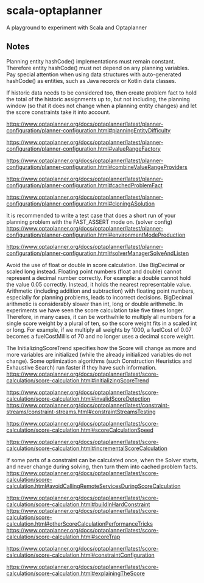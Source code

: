 # scala-optaplanner
A playground to experiment with Scala and Optaplanner

## Notes

Planning entity hashCode() implementations must remain constant. Therefore entity hashCode() must not depend on any 
planning variables. Pay special attention when using data structures with auto-generated hashCode() as entities, such 
as Java records or Kotlin data classes.

If historic data needs to be considered too, then create problem fact to hold the total of the historic assignments 
up to, but not including, the planning window (so that it does not change when a planning entity changes) and let the 
score constraints take it into account.

https://www.optaplanner.org/docs/optaplanner/latest/planner-configuration/planner-configuration.html#planningEntityDifficulty

https://www.optaplanner.org/docs/optaplanner/latest/planner-configuration/planner-configuration.html#valueRangeFactory

https://www.optaplanner.org/docs/optaplanner/latest/planner-configuration/planner-configuration.html#combineValueRangeProviders

https://www.optaplanner.org/docs/optaplanner/latest/planner-configuration/planner-configuration.html#cachedProblemFact

https://www.optaplanner.org/docs/optaplanner/latest/planner-configuration/planner-configuration.html#cloningASolution

It is recommended to write a test case that does a short run of your planning problem with the FAST_ASSERT mode on. (solver config)
https://www.optaplanner.org/docs/optaplanner/latest/planner-configuration/planner-configuration.html#environmentModeProduction

https://www.optaplanner.org/docs/optaplanner/latest/planner-configuration/planner-configuration.html#solverManagerSolveAndListen

Avoid the use of float or double in score calculation. Use BigDecimal or scaled long instead.
Floating point numbers (float and double) cannot represent a decimal number correctly. For example: a double cannot hold the value 0.05 correctly. 
Instead, it holds the nearest representable value. Arithmetic (including addition and subtraction) with floating point numbers, especially for planning problems, 
leads to incorrect decisions.
BigDecimal arithmetic is considerably slower than int, long or double arithmetic. In experiments we have seen the score calculation take five times longer.
Therefore, in many cases, it can be worthwhile to multiply all numbers for a single score weight by a plural of ten, so the score weight fits in a scaled int or long. 
For example, if we multiply all weights by 1000, a fuelCost of 0.07 becomes a fuelCostMillis of 70 and no longer uses a decimal score weight.

The InitializingScoreTrend specifies how the Score will change as more and more variables are initialized (while the already initialized variables do not change). 
Some optimization algorithms (such Construction Heuristics and Exhaustive Search) run faster if they have such information.
https://www.optaplanner.org/docs/optaplanner/latest/score-calculation/score-calculation.html#initializingScoreTrend

https://www.optaplanner.org/docs/optaplanner/latest/score-calculation/score-calculation.html#invalidScoreDetection
https://www.optaplanner.org/docs/optaplanner/latest/constraint-streams/constraint-streams.html#constraintStreamsTesting

https://www.optaplanner.org/docs/optaplanner/latest/score-calculation/score-calculation.html#scoreCalculationSpeed

https://www.optaplanner.org/docs/optaplanner/latest/score-calculation/score-calculation.html#incrementalScoreCalculation

If some parts of a constraint can be calculated once, when the Solver starts, and never change during solving, then turn them into cached problem facts.
https://www.optaplanner.org/docs/optaplanner/latest/score-calculation/score-calculation.html#avoidCallingRemoteServicesDuringScoreCalculation

https://www.optaplanner.org/docs/optaplanner/latest/score-calculation/score-calculation.html#buildInHardConstraint
https://www.optaplanner.org/docs/optaplanner/latest/score-calculation/score-calculation.html#otherScoreCalculationPerformanceTricks
https://www.optaplanner.org/docs/optaplanner/latest/score-calculation/score-calculation.html#scoreTrap

https://www.optaplanner.org/docs/optaplanner/latest/score-calculation/score-calculation.html#constraintConfiguration

https://www.optaplanner.org/docs/optaplanner/latest/score-calculation/score-calculation.html#explainingTheScore










